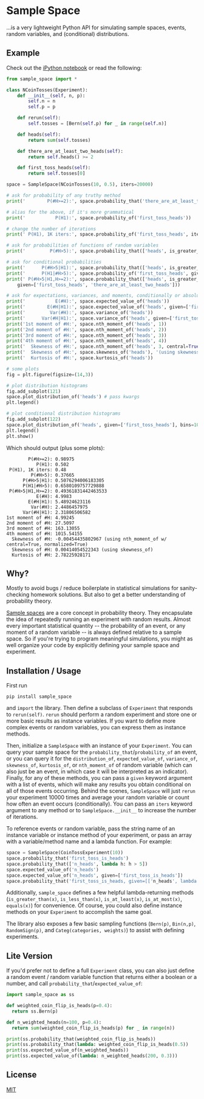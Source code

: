# Sample Space

...is a very lightweight Python API for simulating sample spaces, events, random variables, and (conditional) distributions.

## Example

Check out the [iPython notebook](./example.ipynb) or read the following:

```python
from sample_space import *

class NCoinTosses(Experiment):
    def __init__(self, n, p):
        self.n = n
        self.p = p

    def rerun(self):
        self.tosses = [Bern(self.p) for _ in range(self.n)]

    def heads(self):
        return sum(self.tosses)

    def there_are_at_least_two_heads(self):
        return self.heads() >= 2

    def first_toss_heads(self):
        return self.tosses[0]

space = SampleSpace(NCoinTosses(10, 0.5), iters=20000)

# ask for probability of any truthy method
print('        P(#H>=2):', space.probability_that('there_are_at_least_two_heads'))

# alias for the above, if it's more grammatical
print('           P(H1):', space.probability_of('first_toss_heads'))

# change the number of iterations
print(' P(H1), 1K iters:', space.probability_of('first_toss_heads', iters=1000))

# ask for probabilities of functions of random variables
print('         P(#H>5):', space.probability_that(['heads', is_greater_than(5)]))

# ask for conditional probabilities
print('      P(#H>5|H1):', space.probability_that(['heads', is_greater_than(5)], given=['first_toss_heads']))
print('      P(H1|#H>5):', space.probability_of('first_toss_heads', given=[['heads', is_greater_than(5)]]))
print(' P(#H>5|H1,H>=2):', space.probability_that(['heads', is_greater_than(5)],
    given=['first_toss_heads', 'there_are_at_least_two_heads']))

# ask for expectations, variances, and moments, conditionally or absolutely
print('           E(#H):', space.expected_value_of('heads'))
print('        E(#H|H1):', space.expected_value_of('heads', given=['first_toss_heads']))
print('         Var(#H):', space.variance_of('heads'))
print('      Var(#H|H1):', space.variance_of('heads', given=['first_toss_heads']))
print('1st moment of #H:', space.nth_moment_of('heads', 1))
print('2nd moment of #H:', space.nth_moment_of('heads', 2))
print('3rd moment of #H:', space.nth_moment_of('heads', 3))
print('4th moment of #H:', space.nth_moment_of('heads', 4))
print('  Skewness of #H:', space.nth_moment_of('heads', 3, central=True, normalized=True), '(using nth_moment_of w/ central=True, normalized=True)')
print('  Skewness of #H:', space.skewness_of('heads'), '(using skewness_of)')
print('  Kurtosis of #H:', space.kurtosis_of('heads'))

# some plots
fig = plt.figure(figsize=(14,3))

# plot distribution histograms
fig.add_subplot(121)
space.plot_distribution_of('heads') # pass kwargs
plt.legend()

# plot conditional distribution histograms
fig.add_subplot(122)
space.plot_distribution_of('heads', given=['first_toss_heads'], bins=10) # can pass kwargs
plt.legend()
plt.show()
```

Which should output (plus some plots):

```
        P(#H>=2): 0.98975
           P(H1): 0.502
 P(H1), 1K iters: 0.48
         P(#H>5): 0.37665
      P(#H>5|H1): 0.5076294006183305
      P(H1|#H>5): 0.6580109757729888
 P(#H>5|H1,H>=2): 0.49361831442463533
           E(#H): 4.9983
        E(#H|H1): 5.48924623116
         Var(#H): 2.4486457975
      Var(#H|H1): 2.31806506582
1st moment of #H: 4.99245
2nd moment of #H: 27.5097
3rd moment of #H: 163.13055
4th moment of #H: 1015.54155
  Skewness of #H: -0.00454435802967 (using nth_moment_of w/ central=True, normalized=True)
  Skewness of #H: 0.00414054522343 (using skewness_of)
  Kurtosis of #H: 2.78225928171
```

## Why?

Mostly to avoid bugs / reduce boilerplate in statistical simulations for sanity-checking homework solutions. But also to get a better understanding of probability theory.

[Sample spaces](https://en.wikipedia.org/wiki/Sample_space) are a core concept in probability theory. They encapsulate the idea of repeatedly running an experiment with random results. Almost every important statistical quantity -- the probability of an event, or any moment of a random variable -- is always defined relative to a sample space. So if you're trying to program meaningful simulations, you might as well organize your code by explicitly defining your sample space and experiment.

## Installation / Usage

First run

```
pip install sample_space
```

and `import` the library. Then define a subclass of `Experiment` that responds to `rerun(self)`. `rerun` should perform a random experiment and store one or more basic results as instance variables. If you want to define more complex events or random variables, you can express them as instance methods.

Then, initialize a `SampleSpace` with an instance of your `Experiment`. You can query your sample space for the `probability_that`/`probability_of` an event, or you can query it for the `distribution_of`, `expected_value_of`, `variance_of`, `skewness_of`, `kurtosis_of`, or `nth_moment_of` of random variable (which can also just be an event, in which case it will be interpreted as an indicator). Finally, for any of these methods, you can pass a `given` keyword argument with a list of events, which will make any results you obtain conditional on all of those events occurring. Behind the scenes, `SampleSpace` will just `rerun` your experiment 10000 times and average your random variable or count how often an event occurs (conditionally). You can pass an `iters` keyword argument to any method or to `SampleSpace.__init__` to increase the number of iterations.

To reference events or random variable, pass the string name of an instance variable or instance method of your experiment, or pass an array with a variable/method name and a lambda function. For example:

```python
space = SampleSpace(CoinTossExperiment(10))
space.probability_that('first_toss_is_heads')
space.probability_that(['n_heads', lambda h: h > 5])
space.expected_value_of('n_heads')
space.expected_value_of('n_heads', given=['first_toss_is_heads'])
space.probability_that('first_toss_is_heads, given=[['n_heads', lambda h: h > 3], 'last_toss_is_heads'])
```

Additionally, `sample_space` defines a few helpful lambda-returning methods (`is_greater_than(x)`, `is_less_than(x)`, `is_at_least(x)`, `is_at_most(x)`, `equals(x)`) for convenience. Of course, you could also define instance methods on your `Experiment` to accomplish the same goal.

The library also exposes a few basic sampling functions (`Bern(p)`, `Bin(n,p)`, `RandomSign(p)`, and `Categ(categories, weights)`) to assist with defining experiments.

## Lite Version

If you'd prefer not to define a full `Experiment` class, you can also just define a random event / random variable function that returns either a boolean or a number, and call `probability_that`/`expected_value_of`:

```python
import sample_space as ss

def weighted_coin_flip_is_heads(p=0.4):
  return ss.Bern(p)

def n_weighted_heads(n=100, p=0.4):
  return sum(weighted_coin_flip_is_heads(p) for _ in range(n))

print(ss.probability_that(weighted_coin_flip_is_heads))
print(ss.probability_that(lambda: weighted_coin_flip_is_heads(0.5))
print(ss.expected_value_of(n_weighted_heads))
print(ss.expected_value_of(lambda: n_weighted_heads(200, 0.3)))
```

## License

[MIT](http://opensource.org/licenses/MIT)
